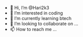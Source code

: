- 👋 Hi, I’m @Hari2k3
- 👀 I’m interested in coding
- 🌱 I’m currently learning btech
- 💞️ I’m looking to collaborate on ...
- 📫 How to reach me ...

<!---
Hari2k3/Hari2k3 is a ✨ special ✨ repository because its `README.md` (this file) appears on your GitHub profile.
You can click the Preview link to take a look at your changes.
--->
